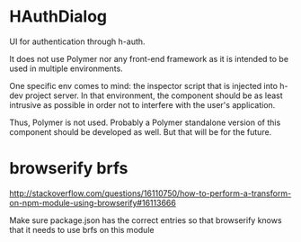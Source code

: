 # HAuthDialog

UI for authentication through h-auth.

It does not use Polymer nor any front-end framework as it is intended
to be used in multiple environments.

One specific env comes to mind: the inspector script that is injected into
h-dev project server. In that environment, the component should be as least
intrusive as possible in order not to interfere with the user's application.

Thus, Polymer is not used. Probably a Polymer standalone version of this 
component should be developed as well. But that will be for the future.

# browserify brfs 
http://stackoverflow.com/questions/16110750/how-to-perform-a-transform-on-npm-module-using-browserify#16113666

Make sure package.json has the correct entries so that browserify knows that it needs to use
brfs on this module